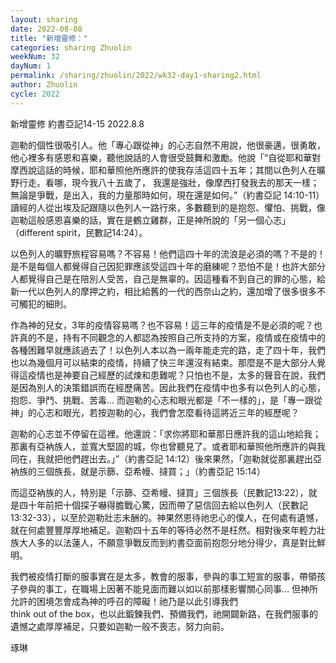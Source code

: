 ```yaml
---
layout: sharing
date: 2022-08-08
title: "新增靈修："
categories: sharing Zhuolin
weekNum: 32
dayNum: 1
permalink: /sharing/zhuolin/2022/wk32-day1-sharing2.html
author: Zhuolin
cycle: 2022
---  
```

新增靈修 約書亞記14-15
2022.8.8

迦勒的個性很吸引人。他「專心跟從神」的心志自然不用說，他很豪邁，很勇敢，他心裡多有感恩和喜樂，聽他說話的人會很受鼓舞和激勵。他說「“自從耶和華對摩西說這話的時候，耶和華照他所應許的使我存活這四十五年；其間以色列人在曠野行走。看哪，現今我八十五歲了， 我還是強壯，像摩西打發我去的那天一樣；無論是爭戰，是出入，我的力量那時如何，現在還是如何。”（約書亞記‬ ‭14:10-11‬）讀經的人從出埃及記跟隨以色列人一路行來，多數聽到的是抱怨、懼怕、挑戰，像迦勒這般感恩喜樂的話，實在是鶴立雞群，正是神所說的「另一個心志」（different spirit，民數記14:24）。

以色列人的曠野旅程容易嗎？不容易！他們這四十年的流浪是必須的嗎？不是的！是不是每個人都覺得自己因犯罪應該受這四十年的磨練呢？恐怕不是！也許大部分人都覺得自己是在陪別人受苦，自己是無辜的。因這種看不到自己的罪的心態，給新一代以色列人的摩押之約，相比給舊的一代的西奈山之約，還加增了很多很多不可觸犯的細則。

作為神的兒女，3年的疫情容易嗎？也不容易！這三年的疫情是不是必須的呢？也許真的不是，持有不同觀念的人都認為按照自己所支持的方案，疫情或在疫情中的各種困難早就應該過去了！以色列人本以為一兩年能走完的路，走了四十年，我們也以為幾個月可以結束的疫情，持續了快三年還沒有結束。那麼是不是大部分人覺得這疫情也是神要自己經歷的試煉和患難呢？只怕也不是，太多的聲音在說，我們是因為別人的決策錯誤而在經歷痛苦。因此我們在疫情中也多有以色列人的心態，抱怨、爭鬥、挑戰、苦毒… 而迦勒的心志和眼光都是「不一樣的」，是「專一跟從神」的心志和眼光，若按迦勒的心，我們會怎麼看待這將近三年的經歷呢？

迦勒的心志並不停留在這裡。他還說：「求你將耶和華那日應許我的這山地給我；那裏有亞衲族人，並寬大堅固的城，你也曾聽見了。或者耶和華照他所應許的與我同在，我就把他們趕出去。」”（約書亞記‬ ‭14:12）‬後來果然，「迦勒就從那裏趕出亞衲族的三個族長，就是示篩、亞希幔、撻買；」（約書亞記‬ ‭15:14‬）

而這亞衲族的人，特別是「示篩、亞希幔、撻買」三個族長（民數記13:22），就是四十年前把十個探子嚇得膽戰心驚，因而帶了惡信回去給以色列人（民數記13:32-33），以至於迦勒壯志未酬的。神果然恩待祂忠心的僕人，在何處有遺憾，就在何處豐豐厚厚地補足。迦勒四十五年的等待必然不是枉然。相對後來年輕力壯族大人多的以法蓮人，不願意爭戰反而到約書亞面前抱怨分地分得少，真是對比鮮明。

我們被疫情打斷的服事實在是太多，教會的服事，參與的事工短宣的服事，帶領孩子參與的事工，在職場上因著不能見面而難以如以前那樣影響關心同事… 但神所允許的困境怎會成為神的呼召的障礙！祂乃是以此引導我們think out of the box，也以此鍛鍊我們、預備我們，祂開闢新路，在我們服事的遺憾之處厚厚補足，只要如迦勒一般不喪志，努力向前。


琢琳
